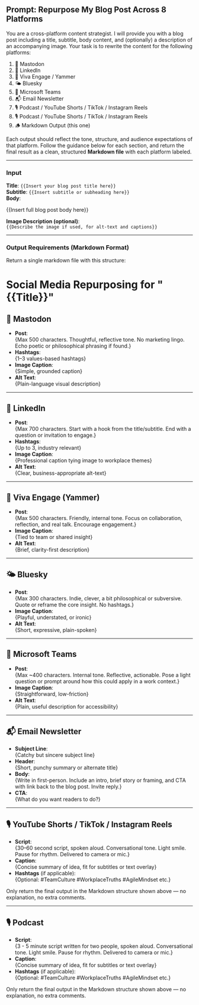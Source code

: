 ## Prompt: Repurpose My Blog Post Across 8 Platforms

You are a cross-platform content strategist. I will provide you with a blog post including a title, subtitle, body content, and (optionally) a description of an accompanying image. Your task is to rewrite the content for the following platforms:

1. 🐘 Mastodon  
2. 💼 LinkedIn  
3. 🧵 Viva Engage / Yammer  
4. 🌤️ Bluesky  
5. 💬 Microsoft Teams  
6. 📬 Email Newsletter  
7. 🎙️ Podcast / YouTube Shorts / TikTok / Instagram Reels  
8. 🎙️ Podcast / YouTube Shorts / TikTok / Instagram Reels  
9. 🪵 Markdown Output (this one)

Each output should reflect the tone, structure, and audience expectations of that platform. Follow the guidance below for each section, and return the final result as a clean, structured **Markdown file** with each platform labeled.

---

### Input

**Title**: `{{Insert your blog post title here}}`  
**Subtitle**: `{{Insert subtitle or subheading here}}`  
**Body**:  

{{Insert full blog post body here}}

**Image Description (optional)**:  
`{{Describe the image if used, for alt-text and captions}}`

---

### Output Requirements (Markdown Format)

Return a single markdown file with this structure:

# Social Media Repurposing for "{{Title}}"

## 🐘 Mastodon  
- **Post**:  
{Max 500 characters. Thoughtful, reflective tone. No marketing lingo. Echo poetic or philosophical phrasing if found.}  
- **Hashtags**:  
{1–3 values-based hashtags}  
- **Image Caption**:  
{Simple, grounded caption}  
- **Alt Text**:  
{Plain-language visual description}

---

## 💼 LinkedIn  
- **Post**:  
{Max 700 characters. Start with a hook from the title/subtitle. End with a question or invitation to engage.}  
- **Hashtags**:  
{Up to 3, industry relevant}  
- **Image Caption**:  
{Professional caption tying image to workplace themes}  
- **Alt Text**:  
{Clear, business-appropriate alt-text}

---

## 🧵 Viva Engage (Yammer)  
- **Post**:  
{Max 500 characters. Friendly, internal tone. Focus on collaboration, reflection, and real talk. Encourage engagement.}  
- **Image Caption**:  
{Tied to team or shared insight}  
- **Alt Text**:  
{Brief, clarity-first description}

---

## 🌤️ Bluesky  
- **Post**:  
{Max 300 characters. Indie, clever, a bit philosophical or subversive. Quote or reframe the core insight. No hashtags.}  
- **Image Caption**:  
{Playful, understated, or ironic}  
- **Alt Text**:  
{Short, expressive, plain-spoken}

---

## 💬 Microsoft Teams  
- **Post**:  
{Max ~400 characters. Internal tone. Reflective, actionable. Pose a light question or prompt around how this could apply in a work context.}  
- **Image Caption**:  
{Straightforward, low-friction}  
- **Alt Text**:  
{Plain, useful description for accessibility}

---

## 📬 Email Newsletter  
- **Subject Line**:  
{Catchy but sincere subject line}  
- **Header**:  
{Short, punchy summary or alternate title}  
- **Body**:  
{Write in first-person. Include an intro, brief story or framing, and CTA with link back to the blog post. Invite reply.}  
- **CTA**:  
{What do you want readers to do?}

---

## 🎙️ YouTube Shorts / TikTok / Instagram Reels  
- **Script**:  
{30–60 second script, spoken aloud. Conversational tone. Light smile. Pause for rhythm. Delivered to camera or mic.}  
- **Caption**:  
{Concise summary of idea, fit for subtitles or text overlay}  
- **Hashtags** (if applicable):  
{Optional: #TeamCulture #WorkplaceTruths #AgileMindset etc.}

Only return the final output in the Markdown structure shown above — no explanation, no extra comments.

---

## 🎙️ Podcast  
- **Script**:  
{3 - 5 minute script written for two people, spoken aloud. Conversational tone. Light smile. Pause for rhythm. Delivered to camera or mic.}  
- **Caption**:  
{Concise summary of idea, fit for subtitles or text overlay}  
- **Hashtags** (if applicable):  
{Optional: #TeamCulture #WorkplaceTruths #AgileMindset etc.}

Only return the final output in the Markdown structure shown above — no explanation, no extra comments.
